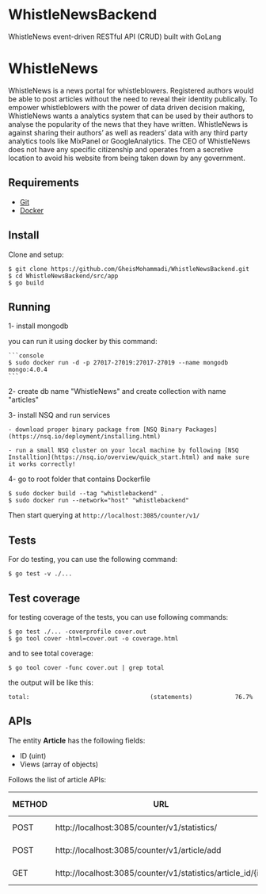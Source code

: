 # WhistleNewsBackend
WhistleNews event-driven RESTful API (CRUD) built with GoLang 

# WhistleNews
WhistleNews is a news portal for whistleblowers. Registered authors would be able to post articles without the need to reveal their identity publically. To empower whistleblowers with the power of data driven decision making, WhistleNews wants a analytics system that can be used by their authors to analyse the popularity of the news that they have written. WhistleNews is against sharing their authors’ as well as readers’ data with any third party analytics tools like MixPanel or GoogleAnalytics. The CEO of WhistleNews does not have any specific citizenship and operates from a secretive location to avoid his website from being taken down by any government.

## Requirements

- [Git](https://git-scm.com/)
- [Docker](https://www.docker.com/)

## Install
Clone and setup:

```console
$ git clone https://github.com/GheisMohammadi/WhistleNewsBackend.git
$ cd WhistleNewsBackend/src/app
$ go build
```
## Running

1- install mongodb

you can run it using docker by this command:

    ```console
    $ sudo docker run -d -p 27017-27019:27017-27019 --name mongodb mongo:4.0.4
    ```

2- create db name "WhistleNews" and create collection with name "articles"

3- install NSQ and run services

    - download proper binary package from [NSQ Binary Packages](https://nsq.io/deployment/installing.html)

    - run a small NSQ cluster on your local machine by following [NSQ Installtion](https://nsq.io/overview/quick_start.html) and make sure it works correctly!

4- go to root folder that contains Dockerfile

```console
$ sudo docker build --tag "whistlebackend" .
$ sudo docker run --network="host" "whistlebackend"
```

Then start querying at `http://localhost:3085/counter/v1/`

## Tests

For do testing, you can use the following command:

```console
$ go test -v ./...
```

## Test coverage

for testing coverage of the tests, you can use following commands:

```console
$ go test ./... -coverprofile cover.out
$ go tool cover -html=cover.out -o coverage.html
```

and to see total coverage:
```console
$ go tool cover -func cover.out | grep total
```

the output will be like this:

```console
total:                                  (statements)            76.7%
```

## APIs
The entity **Article** has the following fields:

- ID (uint)
- Views (array of objects)

Follows the list of article APIs:

|METHOD|URL|REQUEST HEADERS|REQUEST PAYLOAD|RESPONSE HEADERS|RESPONSE PAYLOAD|
|------|---|---------------|---------------|----------------|----------------|
|POST|http://localhost:3085/counter/v1/statistics/ |Content-Type: "application/json"|Article ID| |Article Object|
|POST|http://localhost:3085/counter/v1/article/add |Content-Type: "application/json"|Article ID| |Article Object|
|GET |http://localhost:3085/counter/v1/statistics/article_id/{id} ||||Article Views|
